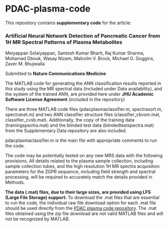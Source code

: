 # PDAC-plasma-code
This repository contains **supplementary code** for the article:
### Artificial Neural Network Detection of Pancreatic Cancer from 1H MR Spectral Patterns of Plasma Metabolites

Meiyappan Solaiyappan, Santosh Kumar Bharti, Raj Kumar Sharma, Mohamad Dbouk, Wasay Nizam, Malcolm V. Brock, Michael G. Goggins, Zaver M. Bhujwalla

Submitted to **Nature Communications Medicine**

The MATLAB code for generating the ANN classification results reported in this study using the MR spectral data (included under Data availability), and the system of the trained ANN, are provided here under **JHU Academic Software License Agreement** (included in the repository)

There are three MATLAB code files (pdacplasmaclassifier.m, spectrasort.m, spectranet.m) and two ANN classifier structure files (classifier_cbvsm.mat, classifier_cvsb.mat). Additionally, the copy of the training data (trainingspectra.mat) and the blinded test data (blindedtestspectra.mat) from the Supplementary Data repository are also included.

pdacplasmaclassifier.m is the main file with appropriate comments to run the code.

The code may be potentially tested on any new MRS data with the following provisions. All details related to the plasma sample collection, including sample collection tubes, and the high resolution 1H MR spectra acquisition parameters for the ZGPR sequence, including field strength and spectral processing, will be required to accurately match the details provided in Methods. 

**The data (.mat) files, due to their large sizes, are provided using LFS (Large File Storage) support:**
To download the .mat files that are essential to run the code, the individual raw file download option for each .mat file should be used directly from the [PDAC plasma code repository](https://github.com/Cancer-Imaging-Research-AI/PDAC-plasma-code). The .mat files obtained using the zip file download are not valid MATLAB files and will not be recognized by MATLAB.

